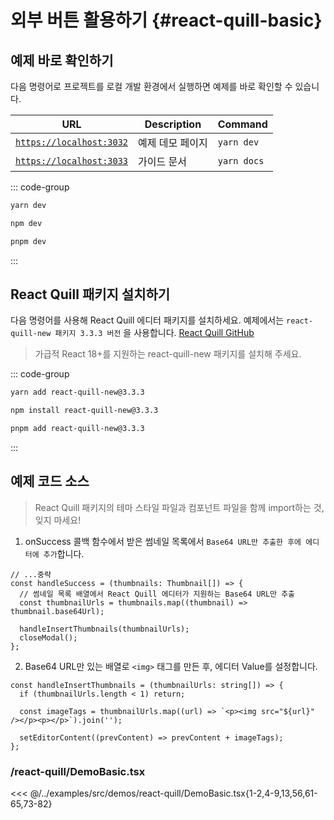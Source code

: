 # 외부 버튼 활용하기 {#react-quill-basic}

## 예제 바로 확인하기
다음 명령어로 프로젝트를 로컬 개발 환경에서 실행하면 예제를 바로 확인할 수 있습니다.

| URL                                                | Description      | Command       |
|----------------------------------------------------|------------------|---------------|
| [`https://localhost:3032`](https://localhost:3032) | 예제 데모 페이지 | `yarn dev`    |
| [`https://localhost:3033`](https://localhost:3033) | 가이드 문서      | `yarn docs`   |

::: code-group

```sh [yarn]
yarn dev
```

```sh [npm]
npm dev
```

```sh [pnpm]
pnpm dev
```

:::

## React Quill 패키지 설치하기
다음 명령어를 사용해 React Quill 에디터 패키지를 설치하세요. 예제에서는 `react-quill-new 패키지 3.3.3 버전` 을 사용합니다.
[React Quill GitHub](https://github.com/VaguelySerious/react-quill)
> 가급적 React 18+를 지원하는 react-quill-new 패키지를 설치해 주세요.

::: code-group

```sh [yarn]
yarn add react-quill-new@3.3.3
```

```sh [npm]
npm install react-quill-new@3.3.3
```

```sh [pnpm]
pnpm add react-quill-new@3.3.3
```

:::

## 예제 코드 소스
> React Quill 패키지의 테마 스타일 파일과 컴포넌트 파일을 함께 import하는 것, 잊지 마세요!

1. onSuccess 콜백 함수에서 받은 썸네일 목록에서 `Base64 URL만 추출한 후에 에디터에 추가`합니다.

```tsx
// ...중략
const handleSuccess = (thumbnails: Thumbnail[]) => {
  // 썸네일 목록 배열에서 React Quill 에디터가 지원하는 Base64 URL만 추출
  const thumbnailUrls = thumbnails.map((thumbnail) => thumbnail.base64Url);

  handleInsertThumbnails(thumbnailUrls);
  closeModal();
};
```

2. Base64 URL만 있는 배열로 `<img>` 태그를 만든 후, 에디터 Value를 설정합니다.

```tsx
const handleInsertThumbnails = (thumbnailUrls: string[]) => {
  if (thumbnailUrls.length < 1) return;

  const imageTags = thumbnailUrls.map((url) => `<p><img src="${url}" /></p><p></p>`).join('');

  setEditorContent((prevContent) => prevContent + imageTags);
};
```

### /react-quill/DemoBasic.tsx
<<< @/../examples/src/demos/react-quill/DemoBasic.tsx{1-2,4-9,13,56,61-65,73-82}
